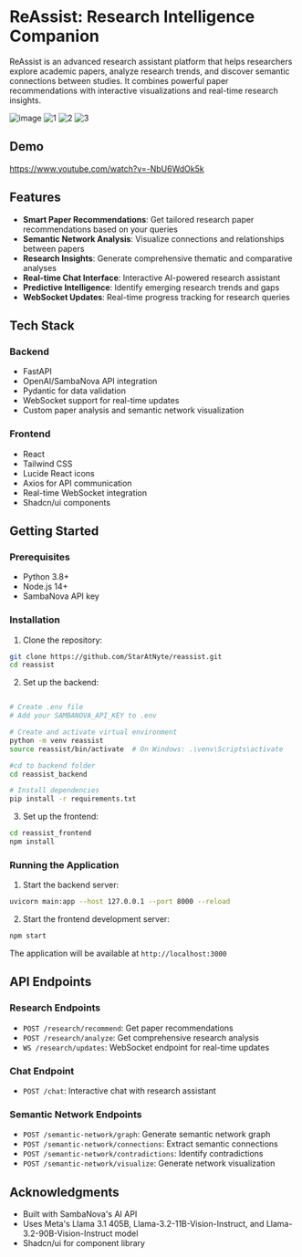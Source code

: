 # ReAssist: Research Intelligence Companion

ReAssist is an advanced research assistant platform that helps researchers explore academic papers, analyze research trends, and discover semantic connections between studies. It combines powerful paper recommendations with interactive visualizations and real-time research insights.

![image](https://github.com/user-attachments/assets/a0473baa-8c42-4b93-b899-5eac134e179f)
![1](https://github.com/user-attachments/assets/5e01ffc1-769a-4a92-a1a0-57b297be18a6)
![2](https://github.com/user-attachments/assets/6bfc0c30-7f1f-4586-89a6-556cbfdf1c26)
![3](https://github.com/user-attachments/assets/7adb94b8-a5b7-487e-94b9-a93c2ae01614)

## Demo
https://www.youtube.com/watch?v=-NbU6WdOk5k
## Features

- **Smart Paper Recommendations**: Get tailored research paper recommendations based on your queries
- **Semantic Network Analysis**: Visualize connections and relationships between papers
- **Research Insights**: Generate comprehensive thematic and comparative analyses
- **Real-time Chat Interface**: Interactive AI-powered research assistant
- **Predictive Intelligence**: Identify emerging research trends and gaps
- **WebSocket Updates**: Real-time progress tracking for research queries

## Tech Stack

### Backend
- FastAPI
- OpenAI/SambaNova API integration
- Pydantic for data validation
- WebSocket support for real-time updates
- Custom paper analysis and semantic network visualization

### Frontend
- React
- Tailwind CSS
- Lucide React icons
- Axios for API communication
- Real-time WebSocket integration
- Shadcn/ui components

## Getting Started

### Prerequisites
- Python 3.8+
- Node.js 14+
- SambaNova API key

### Installation

1. Clone the repository:
```bash
git clone https://github.com/StarAtNyte/reassist.git
cd reassist
```

2. Set up the backend:
```bash

# Create .env file
# Add your SAMBANOVA_API_KEY to .env

# Create and activate virtual environment
python -m venv reassist
source reassist/bin/activate  # On Windows: .\venv\Scripts\activate

#cd to backend folder
cd reassist_backend

# Install dependencies
pip install -r requirements.txt

```

3. Set up the frontend:
```bash
cd reassist_frontend
npm install
```

### Running the Application

1. Start the backend server:
```bash
uvicorn main:app --host 127.0.0.1 --port 8000 --reload
```

2. Start the frontend development server:
```bash
npm start
```
The application will be available at `http://localhost:3000`

## API Endpoints

### Research Endpoints
- `POST /research/recommend`: Get paper recommendations
- `POST /research/analyze`: Get comprehensive research analysis
- `WS /research/updates`: WebSocket endpoint for real-time updates

### Chat Endpoint
- `POST /chat`: Interactive chat with research assistant

### Semantic Network Endpoints
- `POST /semantic-network/graph`: Generate semantic network graph
- `POST /semantic-network/connections`: Extract semantic connections
- `POST /semantic-network/contradictions`: Identify contradictions
- `POST /semantic-network/visualize`: Generate network visualization

## Acknowledgments

- Built with SambaNova's AI API
- Uses Meta's Llama 3.1 405B, Llama-3.2-11B-Vision-Instruct, and Llama-3.2-90B-Vision-Instruct model
- Shadcn/ui for component library


